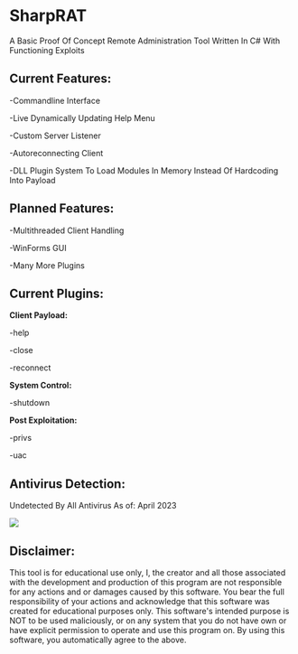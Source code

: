 # SharpRAT
A Basic Proof Of Concept Remote Administration Tool Written In C# With Functioning Exploits

## **Current Features:**


-Commandline Interface


-Live Dynamically Updating Help Menu


-Custom Server Listener


-Autoreconnecting Client


-DLL Plugin System To Load Modules In Memory Instead Of Hardcoding Into Payload


## **Planned Features:**


-Multithreaded Client Handling


-WinForms GUI


-Many More Plugins


## **Current Plugins:**


**Client Payload:**


-help


-close


-reconnect


**System Control:**


-shutdown


**Post Exploitation:**


-privs


-uac


## **Antivirus Detection:**

Undetected By All Antivirus As of:
April 2023

<img src='https://antiscan.me/images/result/CSjDvnlC3kvP.png'>

## **Disclaimer:**

This tool is for educational use only, I, the creator and all those associated with the development and production of this program are not responsible for any actions and or damages caused by this software. You bear the full responsibility of your actions and acknowledge that this software was created for educational purposes only. This software's intended purpose is NOT to be used maliciously, or on any system that you do not have own or have explicit permission to operate and use this program on. By using this software, you automatically agree to the above.
